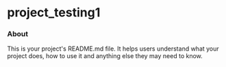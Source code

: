 project_testing1
================

### About

This is your project's README.md file. It helps users understand what your
project does, how to use it and anything else they may need to know.